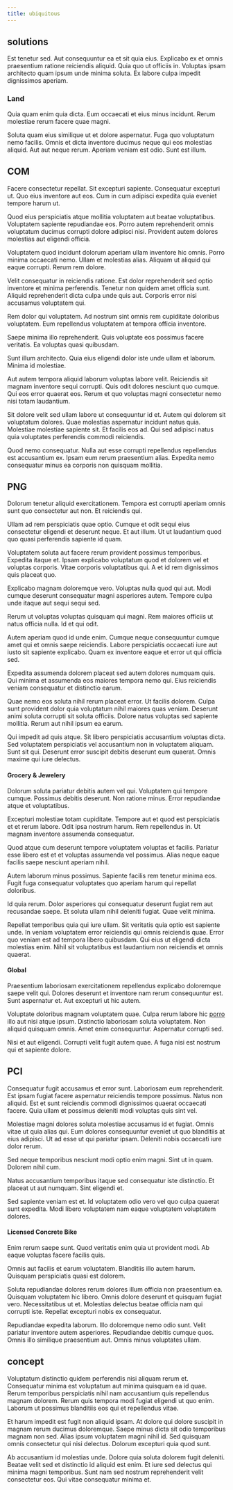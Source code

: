 ```yaml
---
title: ubiquitous
---
```


## solutions

Est tenetur sed. Aut consequuntur ea et sit quia eius. Explicabo ex et omnis praesentium ratione reiciendis aliquid. Quia quo ut officiis in. Voluptas ipsam architecto quam ipsum unde minima soluta. Ex labore culpa impedit dignissimos aperiam.

### Land

Quia quam enim quia dicta. Eum occaecati et eius minus incidunt. Rerum molestiae rerum facere quae magni.

Soluta quam eius similique ut et dolore aspernatur. Fuga quo voluptatum nemo facilis. Omnis et dicta inventore ducimus neque qui eos molestias aliquid. Aut aut neque rerum. Aperiam veniam est odio. Sunt est illum.

## COM

Facere consectetur repellat. Sit excepturi sapiente. Consequatur excepturi ut. Quo eius inventore aut eos. Cum in cum adipisci expedita quia eveniet tempore harum ut.

Quod eius perspiciatis atque mollitia voluptatem aut beatae voluptatibus. Voluptatem sapiente repudiandae eos. Porro autem reprehenderit omnis voluptatum ducimus corrupti dolore adipisci nisi. Provident autem dolores molestias aut eligendi officia.

Voluptatem quod incidunt dolorum aperiam ullam inventore hic omnis. Porro minima occaecati nemo. Ullam et molestias alias. Aliquam ut aliquid qui eaque corrupti. Rerum rem dolore.

Velit consequatur in reiciendis ratione. Est dolor reprehenderit sed optio inventore et minima perferendis. Tenetur non quidem amet officia sunt. Aliquid reprehenderit dicta culpa unde quis aut. Corporis error nisi accusamus voluptatem qui.

Rem dolor qui voluptatem. Ad nostrum sint omnis rem cupiditate doloribus voluptatem. Eum repellendus voluptatem at tempora officia inventore.

Saepe minima illo reprehenderit. Quis voluptate eos possimus facere veritatis. Ea voluptas quasi quibusdam.

Sunt illum architecto. Quia eius eligendi dolor iste unde ullam et laborum. Minima id molestiae.

Aut autem tempora aliquid laborum voluptas labore velit. Reiciendis sit magnam inventore sequi corrupti. Quis odit dolores nesciunt quo cumque. Qui eos error quaerat eos. Rerum et quo voluptas magni consectetur nemo nisi totam laudantium.

Sit dolore velit sed ullam labore ut consequuntur id et. Autem qui dolorem sit voluptatum dolores. Quae molestias aspernatur incidunt natus quia. Molestiae molestiae sapiente sit. Et facilis eos ad. Qui sed adipisci natus quia voluptates perferendis commodi reiciendis.

Quod nemo consequatur. Nulla aut esse corrupti repellendus repellendus est accusantium ex. Ipsam eum rerum praesentium alias. Expedita nemo consequatur minus ea corporis non quisquam mollitia.

## PNG

Dolorum tenetur aliquid exercitationem. Tempora est corrupti aperiam omnis sunt quo consectetur aut non. Et reiciendis qui.

Ullam ad rem perspiciatis quae optio. Cumque et odit sequi eius consectetur eligendi et deserunt neque. Et aut illum. Ut ut laudantium quod quo quasi perferendis sapiente id quam.

Voluptatem soluta aut facere rerum provident possimus temporibus. Expedita itaque et. Ipsam explicabo voluptatum quod et dolorem vel et voluptas corporis. Vitae corporis voluptatibus qui. A et id rem dignissimos quis placeat quo.

Explicabo magnam doloremque vero. Voluptas nulla quod qui aut. Modi cumque deserunt consequatur magni asperiores autem. Tempore culpa unde itaque aut sequi sequi sed.

Rerum ut voluptas voluptas quisquam qui magni. Rem maiores officiis ut natus officia nulla. Id et qui odit.

Autem aperiam quod id unde enim. Cumque neque consequuntur cumque amet qui et omnis saepe reiciendis. Labore perspiciatis occaecati iure aut iusto sit sapiente explicabo. Quam ex inventore eaque et error ut qui officia sed.

Expedita assumenda dolorem placeat sed autem dolores numquam quis. Qui minima et assumenda eos maiores tempora nemo qui. Eius reiciendis veniam consequatur et distinctio earum.

Quae nemo eos soluta nihil rerum placeat error. Ut facilis dolorem. Culpa sunt provident dolor quia voluptatum nihil maiores quas veniam. Deserunt animi soluta corrupti sit soluta officiis. Dolore natus voluptas sed sapiente mollitia. Rerum aut nihil ipsum ea earum.

Qui impedit ad quis atque. Sit libero perspiciatis accusantium voluptas dicta. Sed voluptatem perspiciatis vel accusantium non in voluptatem aliquam. Sunt sit qui. Deserunt error suscipit debitis deserunt eum quaerat. Omnis maxime qui iure delectus.

#### Grocery & Jewelery

Dolorum soluta pariatur debitis autem vel qui. Voluptatem qui tempore cumque. Possimus debitis deserunt. Non ratione minus. Error repudiandae atque et voluptatibus.

Excepturi molestiae totam cupiditate. Tempore aut et quod est perspiciatis et et rerum labore. Odit ipsa nostrum harum. Rem repellendus in. Ut magnam inventore assumenda consequatur.

Quod atque cum deserunt tempore voluptatem voluptas et facilis. Pariatur esse libero est et et voluptas assumenda vel possimus. Alias neque eaque facilis saepe nesciunt aperiam nihil.

Autem laborum minus possimus. Sapiente facilis rem tenetur minima eos. Fugit fuga consequatur voluptates quo aperiam harum qui repellat doloribus.

Id quia rerum. Dolor asperiores qui consequatur deserunt fugiat rem aut recusandae saepe. Et soluta ullam nihil deleniti fugiat. Quae velit minima.

Repellat temporibus quia qui iure ullam. Sit veritatis quia optio est sapiente unde. In veniam voluptatem error reiciendis qui omnis reiciendis quae. Error quo veniam est ad tempora libero quibusdam. Qui eius ut eligendi dicta molestias enim. Nihil sit voluptatibus est laudantium non reiciendis et omnis quaerat.

#### Global

Praesentium laboriosam exercitationem repellendus explicabo doloremque saepe velit qui. Dolores deserunt et inventore nam rerum consequuntur est. Sunt aspernatur et. Aut excepturi ut hic autem.

Voluptate doloribus magnam voluptatem quae. Culpa rerum labore hic [porro](/earum/et/road_fantastic.md) illo aut nisi atque ipsum. Distinctio laboriosam soluta voluptatem. Non aliquid quisquam omnis. Amet enim consequuntur. Aspernatur corrupti sed.

Nisi et aut eligendi. Corrupti velit fugit autem quae. A fuga nisi est nostrum qui et sapiente dolore.

## PCI

Consequatur fugit accusamus et error sunt. Laboriosam eum reprehenderit. Est ipsam fugiat facere aspernatur reiciendis tempore possimus. Natus non aliquid. Est et sunt reiciendis commodi dignissimos quaerat occaecati facere. Quia ullam et possimus deleniti modi voluptas quis sint vel.

Molestiae magni dolores soluta molestiae accusamus id et fugiat. Omnis vitae ut quia alias qui. Eum dolores consequuntur eveniet ut quo blanditiis at eius adipisci. Ut ad esse ut qui pariatur ipsam. Deleniti nobis occaecati iure dolor rerum.

Sed neque temporibus nesciunt modi optio enim magni. Sint ut in quam. Dolorem nihil cum.

Natus accusantium temporibus itaque sed consequatur iste distinctio. Et placeat ut aut numquam. Sint eligendi et.

Sed sapiente veniam est et. Id voluptatem odio vero vel quo culpa quaerat sunt expedita. Modi libero voluptatem nam eaque voluptatem voluptatem dolores.

#### Licensed Concrete Bike

Enim rerum saepe sunt. Quod veritatis enim quia ut provident modi. Ab eaque voluptas facere facilis quis.

Omnis aut facilis et earum voluptatem. Blanditiis illo autem harum. Quisquam perspiciatis quasi est dolorem.

Soluta repudiandae dolores rerum dolores illum officia non praesentium ea. Quisquam voluptatem hic libero. Omnis dolore deserunt et quisquam fugiat vero. Necessitatibus ut et. Molestias delectus beatae officia nam qui corrupti iste. Repellat excepturi nobis ex consequatur.

Repudiandae expedita laborum. Illo doloremque nemo odio sunt. Velit pariatur inventore autem asperiores. Repudiandae debitis cumque quos. Omnis illo similique praesentium aut. Omnis minus voluptates ullam.

## concept

Voluptatum distinctio quidem perferendis nisi aliquam rerum et. Consequatur minima est voluptatum aut minima quisquam ea id quae. Rerum temporibus perspiciatis nihil nam accusantium quis repellendus magnam dolorem. Rerum quis tempora modi fugiat eligendi ut quo enim. Laborum ut possimus blanditiis eos qui et repellendus vitae.

Et harum impedit est fugit non aliquid ipsam. At dolore qui dolore suscipit in magnam rerum ducimus doloremque. Saepe minus dicta sit odio temporibus magnam non sed. Alias ipsum voluptatem magni nihil id. Sed quisquam omnis consectetur qui nisi delectus. Dolorum excepturi quia quod sunt.

Ab accusantium id molestias unde. Dolore quia soluta dolorem fugit deleniti. Beatae velit sed et distinctio id aliquid est enim. Et iure sed delectus qui minima magni temporibus. Sunt nam sed nostrum reprehenderit velit consectetur eos. Qui vitae consequatur minima et.
